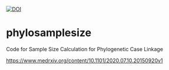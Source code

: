 <a href="https://zenodo.org/badge/latestdoi/271102676"><img src="https://zenodo.org/badge/271102676.svg" alt="DOI"></a>

# phylosamplesize
Code for Sample Size Calculation for Phylogenetic Case Linkage

https://www.medrxiv.org/content/10.1101/2020.07.10.20150920v1
